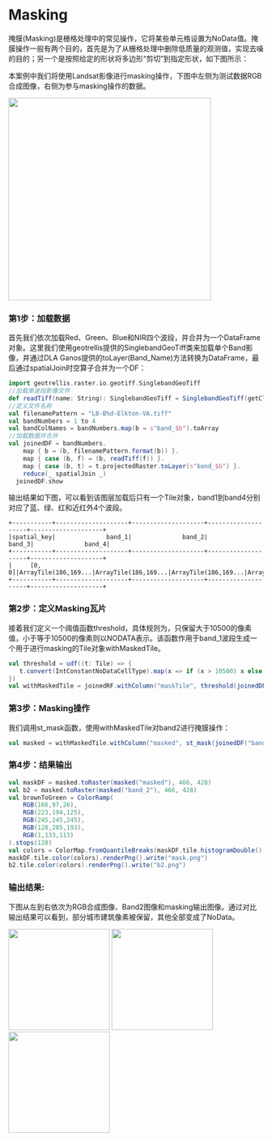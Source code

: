 # Masking
<p>掩膜(Masking)是栅格处理中的常见操作，它将某些单元格设置为NoData值。掩膜操作一般有两个目的，首先是为了从栅格处理中删除低质量的观测值，实现去噪的目的；另一个是按照给定的形状将多边形“剪切”到指定形状，如下图所示：</p>
<p>本案例中我们将使用Landsat影像进行masking操作，下图中左侧为测试数据RGB合成图像，右侧为参与masking操作的数据。</p>
 
<img align="center" height="400px" src="https://dla-ganos-bj.oss-cn-beijing.aliyuncs.com/public/masking1.png"></img>

### 第1步：加载数据
<p>首先我们依次加载Red、Green、Blue和NIR四个波段，并合并为一个DataFrame对象。这里我们使用geotrellis提供的SinglebandGeoTiff类来加载单个Band影像，并通过DLA Ganos提供的toLayer(Band_Name)方法转换为DataFrame，最后通过spatialJoin时空算子合并为一个DF：</p>

```scala
import geotrellis.raster.io.geotiff.SinglebandGeoTiff
//加载单波段影像文件
def readTiff(name: String): SinglebandGeoTiff = SinglebandGeoTiff(getClass.getResource(s"/$name").getPath)
//定义文件名称
val filenamePattern = "L8-B%d-Elkton-VA.tiff"
val bandNumbers = 1 to 4
val bandColNames = bandNumbers.map(b ⇒ s"band_$b").toArray
//加载数据并合并
val joinedDF = bandNumbers.
    map { b ⇒ (b, filenamePattern.format(b)) }.
    map { case (b, f) ⇒ (b, readTiff(f)) }.
    map { case (b, t) ⇒ t.projectedRaster.toLayer(s"band_$b") }.
    reduce(_ spatialJoin _)
  joinedDF.show
```
 
<p>输出结果如下图，可以看到该图层加载后只有一个Tile对象，band1到band4分别对应了蓝、绿、红和近红外4个波段。</p>

```text
+-----------+--------------------+--------------------+--------------------+--------------------+
|spatial_key|              band_1|              band_2|              band_3|              band_4|
+-----------+--------------------+--------------------+--------------------+--------------------+
|     [0, 0]|ArrayTile(186,169...|ArrayTile(186,169...|ArrayTile(186,169...|ArrayTile(186,169...|
+-----------+--------------------+--------------------+--------------------+--------------------+
```

### 第2步：定义Masking瓦片
<p>接着我们定义一个阈值函数threshold，具体规则为，只保留大于10500的像素值，小于等于10500的像素则以NODATA表示。该函数作用于band_1波段生成一个用于进行masking的Tile对象withMaskedTile。</p>

```scala
val threshold = udf((t: Tile) => {
   t.convert(IntConstantNoDataCellType).map(x => if (x > 10500) x else NODATA)
})
val withMaskedTile = joinedRF.withColumn("maskTile", threshold(joinedDF("band_1"))).asLayer
```

### 第3步：Masking操作
<p>我们调用st_mask函数，使用withMaskedTile对band2进行掩膜操作：</p>

```scala
val masked = withMaskedTile.withColumn("masked", st_mask(joinedDF("band_2"), withMaskedTile("maskTile"))).asLayer
```

### 第4步：结果输出
```scala
val maskDF = masked.toRaster(masked("masked"), 466, 428)
val b2 = masked.toRaster(masked("band_2"), 466, 428)
val brownToGreen = ColorRamp(
    RGB(166,97,26),
    RGB(223,194,125),
    RGB(245,245,245),
    RGB(128,205,193),
    RGB(1,133,113)
).stops(128)
val colors = ColorMap.fromQuantileBreaks(maskDF.tile.histogramDouble(), brownToGreen)
maskDF.tile.color(colors).renderPng().write("mask.png")
b2.tile.color(colors).renderPng().write("b2.png")
```
### 输出结果:
<p>下图从左到右依次为RGB合成图像、Band2图像和masking输出图像。通过对比输出结果可以看到，部分城市建筑像素被保留，其他全部变成了NoData。</p>
<img height="200px" src="https://dla-ganos-bj.oss-cn-beijing.aliyuncs.com/public/masking2.png"></img>
<img height="200px" src="https://dla-ganos-bj.oss-cn-beijing.aliyuncs.com/public/masking3.png"></img>
<img height="200px" src="https://dla-ganos-bj.oss-cn-beijing.aliyuncs.com/public/masking4.png"></img>
